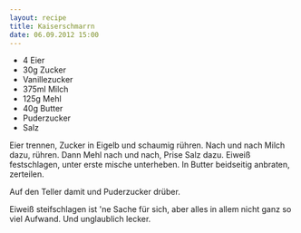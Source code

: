 ```yaml
---
layout: recipe
title: Kaiserschmarrn
date: 06.09.2012 15:00
---
```


* 4 Eier
* 30g Zucker
* Vanillezucker
* 375ml Milch
* 125g Mehl
* 40g Butter
* Puderzucker
* Salz

Eier trennen, Zucker in Eigelb und schaumig rühren.
Nach und nach Milch dazu, rühren.
Dann Mehl nach und nach, Prise Salz dazu.
Eiweiß festschlagen, unter erste mische unterheben.
In Butter beidseitig anbraten, zerteilen.

Auf den Teller damit und Puderzucker drüber.

Eiweiß steifschlagen ist 'ne Sache für sich,
aber alles in allem nicht ganz so viel Aufwand.
Und unglaublich lecker.
